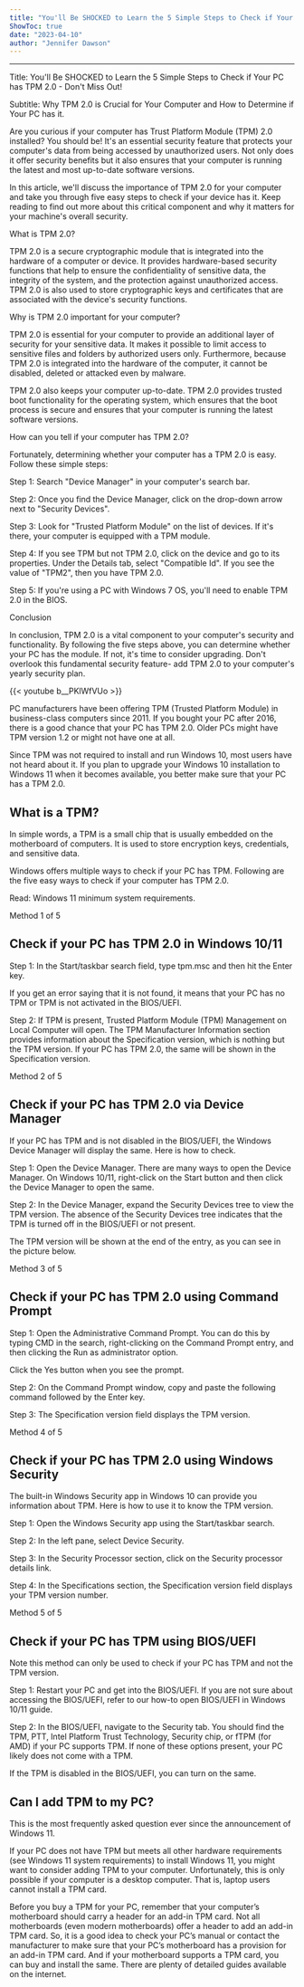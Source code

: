 ```yaml
---
title: "You'll Be SHOCKED to Learn the 5 Simple Steps to Check if Your PC has TPM 2.0 - Don't Miss Out!"
ShowToc: true 
date: "2023-04-10"
author: "Jennifer Dawson"
---
```

*****
Title: You'll Be SHOCKED to Learn the 5 Simple Steps to Check if Your PC has TPM 2.0 - Don't Miss Out!

Subtitle: Why TPM 2.0 is Crucial for Your Computer and How to Determine if Your PC has it.

Are you curious if your computer has Trust Platform Module (TPM) 2.0 installed? You should be! It's an essential security feature that protects your computer's data from being accessed by unauthorized users. Not only does it offer security benefits but it also ensures that your computer is running the latest and most up-to-date software versions.

In this article, we'll discuss the importance of TPM 2.0 for your computer and take you through five easy steps to check if your device has it. Keep reading to find out more about this critical component and why it matters for your machine's overall security.

What is TPM 2.0?

TPM 2.0 is a secure cryptographic module that is integrated into the hardware of a computer or device. It provides hardware-based security functions that help to ensure the confidentiality of sensitive data, the integrity of the system, and the protection against unauthorized access. TPM 2.0 is also used to store cryptographic keys and certificates that are associated with the device's security functions.

Why is TPM 2.0 important for your computer?

TPM 2.0 is essential for your computer to provide an additional layer of security for your sensitive data. It makes it possible to limit access to sensitive files and folders by authorized users only. Furthermore, because TPM 2.0 is integrated into the hardware of the computer, it cannot be disabled, deleted or attacked even by malware.

TPM 2.0 also keeps your computer up-to-date. TPM 2.0 provides trusted boot functionality for the operating system, which ensures that the boot process is secure and ensures that your computer is running the latest software versions.

How can you tell if your computer has TPM 2.0?

Fortunately, determining whether your computer has a TPM 2.0 is easy. Follow these simple steps:

Step 1: Search "Device Manager" in your computer's search bar.

Step 2: Once you find the Device Manager, click on the drop-down arrow next to "Security Devices".

Step 3: Look for "Trusted Platform Module" on the list of devices. If it's there, your computer is equipped with a TPM module.

Step 4: If you see TPM but not TPM 2.0, click on the device and go to its properties. Under the Details tab, select "Compatible Id". If you see the value of "TPM2", then you have TPM 2.0.

Step 5: If you're using a PC with Windows 7 OS, you'll need to enable TPM 2.0 in the BIOS.

Conclusion

In conclusion, TPM 2.0 is a vital component to your computer's security and functionality. By following the five steps above, you can determine whether your PC has the module. If not, it's time to consider upgrading. Don't overlook this fundamental security feature- add TPM 2.0 to your computer's yearly security plan.

{{< youtube b__PKlWfVUo >}} 



PC manufacturers have been offering TPM (Trusted Platform Module) in business-class computers since 2011. If you bought your PC after 2016, there is a good chance that your PC has TPM 2.0. Older PCs might have TPM version 1.2 or might not have one at all.
 









 
Since TPM was not required to install and run Windows 10, most users have not heard about it. If you plan to upgrade your Windows 10 installation to Windows 11 when it becomes available, you better make sure that your PC has a TPM 2.0.
 
## What is a TPM?
 
In simple words, a TPM is a small chip that is usually embedded on the motherboard of computers. It is used to store encryption keys, credentials, and sensitive data.
 
Windows offers multiple ways to check if your PC has TPM. Following are the five easy ways to check if your computer has TPM 2.0.
 
Read: Windows 11 minimum system requirements.
 
Method 1 of 5

 
## Check if your PC has TPM 2.0 in Windows 10/11
 
Step 1: In the Start/taskbar search field, type tpm.msc and then hit the Enter key.
 
If you get an error saying that it is not found, it means that your PC has no TPM or TPM is not activated in the BIOS/UEFI.
 
Step 2: If TPM is present, Trusted Platform Module (TPM) Management on Local Computer will open. The TPM Manufacturer Information section provides information about the Specification version, which is nothing but the TPM version. If your PC has TPM 2.0, the same will be shown in the Specification version.
 
Method 2 of 5

 
## Check if your PC has TPM 2.0 via Device Manager
 
If your PC has TPM and is not disabled in the BIOS/UEFI, the Windows Device Manager will display the same. Here is how to check.
 
Step 1: Open the Device Manager. There are many ways to open the Device Manager. On Windows 10/11, right-click on the Start button and then click the Device Manager to open the same.
 
Step 2: In the Device Manager, expand the Security Devices tree to view the TPM version. The absence of the Security Devices tree indicates that the TPM is turned off in the BIOS/UEFI or not present.
 
The TPM version will be shown at the end of the entry, as you can see in the picture below.
 
Method 3 of 5

 
## Check if your PC has TPM 2.0 using Command Prompt
 
Step 1: Open the Administrative Command Prompt. You can do this by typing CMD in the search, right-clicking on the Command Prompt entry, and then clicking the Run as administrator option.
 
Click the Yes button when you see the prompt.
 
Step 2: On the Command Prompt window, copy and paste the following command followed by the Enter key.
 
Step 3: The Specification version field displays the TPM version.
 
Method 4 of 5

 
## Check if your PC has TPM 2.0 using Windows Security
 
The built-in Windows Security app in Windows 10 can provide you information about TPM. Here is how to use it to know the TPM version.
 
Step 1: Open the Windows Security app using the Start/taskbar search.
 
Step 2: In the left pane, select Device Security.
 
Step 3: In the Security Processor section, click on the Security processor details link.
 
Step 4: In the Specifications section, the Specification version field displays your TPM version number.
 
Method 5 of 5
 
## Check if your PC has TPM using BIOS/UEFI
 
Note this method can only be used to check if your PC has TPM and not the TPM version.
 
Step 1: Restart your PC and get into the BIOS/UEFI. If you are not sure about accessing the BIOS/UEFI, refer to our how-to open BIOS/UEFI in Windows 10/11 guide.
 
Step 2: In the BIOS/UEFI, navigate to the Security tab. You should find the TPM, PTT, Intel Platform Trust Technology, Security chip, or fTPM (for AMD) if your PC supports TPM. If none of these options present, your PC likely does not come with a TPM.
 
If the TPM is disabled in the BIOS/UEFI, you can turn on the same.
 
## Can I add TPM to my PC?
 
This is the most frequently asked question ever since the announcement of Windows 11.
 
If your PC does not have TPM but meets all other hardware requirements (see Windows 11 system requirements) to install Windows 11, you might want to consider adding TPM to your computer. Unfortunately, this is only possible if your computer is a desktop computer. That is, laptop users cannot install a TPM card.
 
Before you buy a TPM for your PC, remember that your computer’s motherboard should carry a header for an add-in TPM card. Not all motherboards (even modern motherboards) offer a header to add an add-in TPM card. So, it is a good idea to check your PC’s manual or contact the manufacturer to make sure that your PC’s motherboard has a provision for an add-in TPM card. And if your motherboard supports a TPM card, you can buy and install the same. There are plenty of detailed guides available on the internet.



